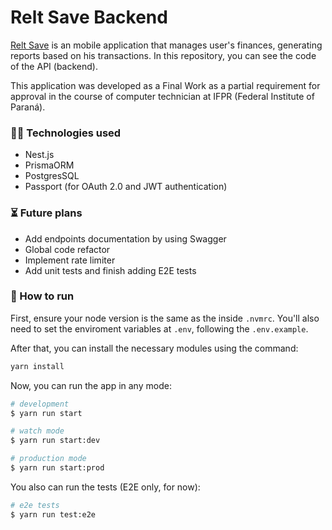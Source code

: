 # Relt Save Backend

[Relt Save](https://github.com/ReltSave) is an mobile application that manages user's finances, generating reports based on his transactions.
In this repository, you can see the code of the API (backend).

This application was developed as a Final Work as a partial requirement for approval in the course of computer technician at IFPR (Federal Institute of Paraná).

### 👩‍💻 Technologies used

- Nest.js
- PrismaORM
- PostgresSQL
- Passport (for OAuth 2.0 and JWT authentication)

### ⏳ Future plans

- Add endpoints documentation by using Swagger
- Global code refactor
- Implement rate limiter
- Add unit tests and finish adding E2E tests

### 🚀 How to run

First, ensure your node version is the same as the inside `.nvmrc`. You'll also need to set the enviroment variables at `.env`, following the `.env.example`.

After that, you can install the necessary modules using the command:

```bash
yarn install
```

Now, you can run the app in any mode:

```bash
# development
$ yarn run start

# watch mode
$ yarn run start:dev

# production mode
$ yarn run start:prod
```

You also can run the tests (E2E only, for now):

```bash
# e2e tests
$ yarn run test:e2e
```
